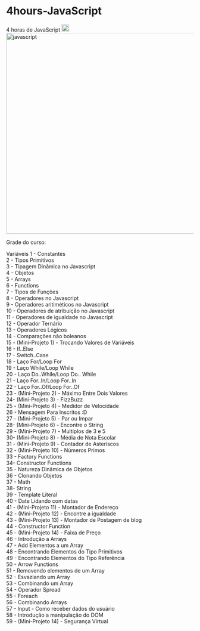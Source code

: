 # 4hours-JavaScript
4 horas de JavaScript
<img src="https://devicons.github.io/devicon/devicon.git/icons/javascript/javascript-original.svg" alt="javascript" width="20" height="20"/>
<img src="https://sujeitoprogramador.com/wp-content/uploads/2019/08/jsjsjs.png" alt="javascript" width="955" height="539"/>

Grade do curso:
<p> Variáveis
1 - Constantes <br>
2 - Tipos Primitivos <br>
3 - Tipagem Dinâmica no Javascript            <br>
4 - Objetos <br>
5 - Arrays <br>
6 - Functions <br>
7 - Tipos de Funções <br>
8 - Operadores no Javascript <br>
9 - Operadores aritiméticos no Javascript<br>
10 - Operadores de atribuição no Javascript<br>
11 - Operadores de igualdade no Javascript<br>
12 - Operador Ternário<br>
13 - Operadores Lógicos<br>
14 - Comparações não boleanos<br>
15 - (Mini-Projeto 1) - Trocando Valores de Variáveis<br>
16 - If..Else<br>
17 - Switch..Case<br>
18 - Laço For/Loop For<br>
19 - Laço While/Loop While<br>
20 - Laço Do..While/Loop Do.. While<br>
21 - Laço For..In/Loop For..In<br>
22 - Laço For..Of/Loop For..Of<br>
23 - (Mini-Projeto 2) - Máximo Entre Dois Valores<br>
24- (Mini-Projeto 3) - FizzBuzz<br>
25 - (Mini-Projeto 4) - Medidor de Velocidade<br>
26 - Mensagem Para Inscritos :D<br>
27 - (Mini-Projeto 5) - Par ou Impar<br>
28- (Mini-Projeto 6) - Encontre o String<br>
29 - (Mini-Projeto 7) - Multiplos de 3 e 5<br>
30- (Mini-Projeto 8) - Média de Nota Escolar<br>
31 - (Mini-Projeto 9) - Contador de Asteríscos<br>
32 - (Mini-Projeto 10) - Números Primos<br>
33 - Factory Functions<br>
34- Constructor Functions<br>
35 - Natureza Dinâmica de Objetos<br>
36 - Clonando Objetos<br>
37 - Math<br>
38- String<br>
39 - Template Literal<br>
40 - Date Lidando com datas<br>
41 - (Mini-Projeto 11) - Montador de Endereço<br>
42 - (Mini-Projeto 12) - Encontre a igualdade  <br>
43 - (Mini-Projeto 13) - Montador de Postagem de blog <br>
44 - Constructor Function <br>
45 - (Mini-Projeto 14) - Faixa de Preço<br>
46 - Introdução a Arrays<br>
47 - Add Elementos a um Array<br>
48 - Encontrando Elementos do Tipo Primitivos<br>
49 - Encontrando Elementos do Tipo Referência<br>
50 - Arrow Functions<br>
51 - Removendo elementos de um Array<br>
52 - Esvaziando um Array<br>
53 - Combinando um Array<br>
54 - Operador Spread<br>
55 - Foreach<br>
56 - Combinando Arrays<br>
57 - Input - Como receber dados do usuário<br>
58 - Introdução a manipulação do DOM<br>
59 - (Mini-Projeto 14) - Segurança Virtual<br>
 </p>
